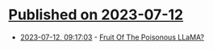 # [Published on 2023-07-12](index.md)

* [2023-07-12, 09:17:03](https://lobste.rs/s/k2kh11/fruit_poisonous_llama) - [Fruit Of The Poisonous LLaMA?](https://shkspr.mobi/blog/2023/07/fruit-of-the-poisonous-llama/)
